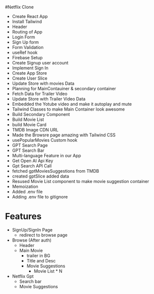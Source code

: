 #Netflix Clone
- Create React App
- Install Tailwind
- Header
- Routing of App
- Login Form
- Sign Up form
- Form Validation
- useRef hook
- Firebase Setup
- Create Signup user account
- Implement Sign In
- Create App Store
- Create User Slice
- Update Store with movies Data
- Planning for MainContauiner & secondary container
- Fetch Data for Trailer Video
- Update Store with Trailer Video Data
- Embedded the Yotube video and make it autoplay and mute
- Tailwind Classes to make Main Container look awesome
- Build Secondary Component
- Build Movie List
- build Movie Card
- TMDB Image CDN URL
- Made the Browsre page amazing with Tailwind CSS
- usePopularMovies Custom hook
- GPT Search Page
- GPT Search Bar
- Multi-language Feature in our App
- Get Open AI Api Key
- Gpt Search API Call
- fetched gptMoviesSuggestions from TMDB
- created gptSlice added data
- Resused Movie List component to make movie suggestion container
- Memoization
- Added .env file
- Adding .env file to gitignore


# Features
 - SignUp/SignIn Page
    - redirect to browse page
 - Browse (After auth)
    - Header
    - Main Movie
        - trailer in BG
        - Title and Desc
        - Movie Suggestions
            - Movie List * N
 - Netflix Gpt
    - Search bar
    - Movie Suggestions   